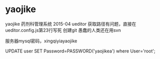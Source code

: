 # yaojike
yaojike
药剂科管理系统
2015-04
ueditor 获取路径有问题，直接在ueditor.config.js第23行写死
创建git
愚蠢的人类还在用svn

服务器mysql密码，xingqiyiayaojike


UPDATE user SET Password=PASSWORD('yaojikea') where User='root';